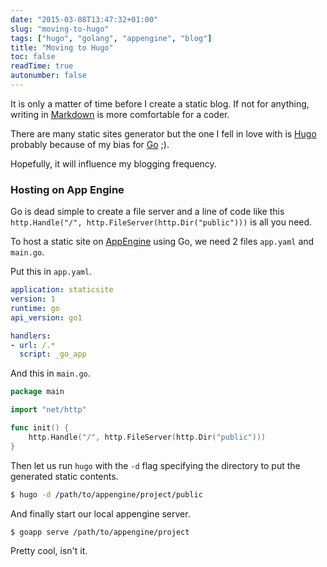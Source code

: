 ```yaml
---
date: "2015-03-08T13:47:32+01:00"
slug: "moving-to-hugo"
tags: ["hugo", "golang", "appengine", "blog"]
title: "Moving to Hugo"
toc: false
readTime: true
autonumber: false
---
```


It is only a matter of time before I create a static blog. If not for anything, writing in [Markdown](http://daringfireball.net/projects/markdown/syntax) is more comfortable for a coder.

There are many static sites generator but the one I fell in love with is [Hugo](http://gohugo.io) probably because of my bias for [Go](http://golang.org) ;).

Hopefully, it will influence my blogging frequency.

### Hosting on App Engine

Go is dead simple to create a file server and a line of code like this `http.Handle("/", http.FileServer(http.Dir("public")))` is all you need.

To host a static site on [AppEngine](http://cloud.google.com/appengine) using Go, we need 2 files `app.yaml` and `main.go`.

Put this in `app.yaml`.

```yaml
application: staticsite
version: 1
runtime: go
api_version: go1

handlers:
- url: /.*
  script: _go_app
```
And this in `main.go`.

```go
package main

import "net/http"

func init() {
	http.Handle("/", http.FileServer(http.Dir("public")))
}
```

Then let us run `hugo` with the `-d` flag specifying the directory to put the generated static contents.

```sh
$ hugo -d /path/to/appengine/project/public
```

And finally start our local appengine server.

```sh
$ goapp serve /path/to/appengine/project
```

Pretty cool, isn't it.
